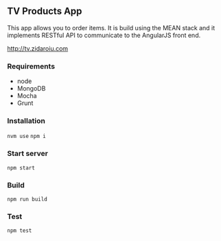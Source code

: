 ## TV Products App

This app allows you to order items. It is build using the MEAN stack and it implements RESTful API to communicate to the AngularJS front end.

http://tv.zidaroiu.com

### Requirements

- node
- MongoDB
- Mocha
- Grunt

### Installation

``` nvm use ```
``` npm i ```

### Start server

``` npm start ```

### Build

``` npm run build ```

### Test

``` npm test ```
